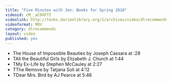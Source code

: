 ```yaml
---
title: "Five Minutes with Jen: Books for Spring 2018"
videoid: cM__aC0XFTI
videolink: http://tonks.darienlibrary.org/1/archives/video/dlrecommends/20180320_five_minutes_jen.mov
videoformat: MOV
category: dlrecommends
layout: video
published: yes
---
```


* The House of Impossible Beauties by Joseph Cassara at :28
* TAll the Beautiful Girls by Elizabeth J. Church at 1:44
* TMy Ex-Life by Stephen McCauley at 2:27
* TThe Remove by Tatjana Soli at 4:12
* TDear Mrs. Bird by AJ Pearce at 5:46